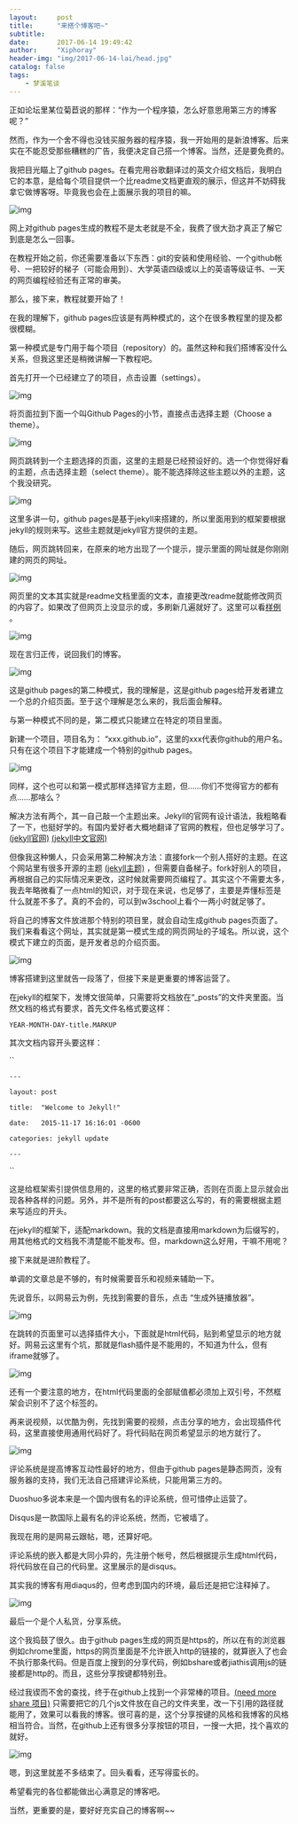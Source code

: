 ```yaml
---
layout:     post
title:      "来搭个博客吧~"
subtitle:   
date:       2017-06-14 19:49:42
author:     "Xiphoray"
header-img: "img/2017-06-14-lai/head.jpg"
catalog: false
tags:     
    - 梦溪笔谈
---
```



正如论坛里某位菊苣说的那样：“作为一个程序猿，怎么好意思用第三方的博客呢？”

然而，作为一个舍不得也没钱买服务器的程序猿，我一开始用的是新浪博客。后来实在不能忍受那些糟糕的广告，我便决定自己搭一个博客。当然，还是要免费的。

我把目光瞄上了github pages。在看完用谷歌翻译过的英文介绍文档后，我明白它的本意，是给每个项目提供一个比readme文档更直观的展示，但这并不妨碍我拿它做博客呀。毕竟我也会在上面展示我的项目的嘛。

![img](/img/2017-06-14-lai/1.jpg)

网上对github pages生成的教程不是太老就是不全，我费了很大劲才真正了解它到底是怎么一回事。

在教程开始之前，你还需要准备以下东西：git的安装和使用经验、一个github帐号、一把较好的梯子（可能会用到）、大学英语四级或以上的英语等级证书、一天的网页编程经验还有正常的审美。

那么，接下来，教程就要开始了！

在我的理解下，github pages应该是有两种模式的，这个在很多教程里的提及都很模糊。

第一种模式是专门用于每个项目（repository）的。虽然这种和我们搭博客没什么关系，但我这里还是稍微讲解一下教程吧。

首先打开一个已经建立了的项目，点击设置（settings）。

![img](/img/2017-06-14-lai/2.jpg)

将页面拉到下面一个叫Github Pages的小节，直接点击选择主题（Choose a theme）。

![img](/img/2017-06-14-lai/3.jpg)

网页跳转到一个主题选择的页面，这里的主题是已经预设好的。选一个你觉得好看的主题，点击选择主题（select theme）。能不能选择除这些主题以外的主题，这个我没研究。

![img](/img/2017-06-14-lai/4.jpg)

这里多讲一句，github pages是基于jekyll来搭建的，所以里面用到的框架要根据jekyll的规则来写。这些主题就是jekyll官方提供的主题。

随后，网页跳转回来，在原来的地方出现了一个提示，提示里面的网址就是你刚刚建的网页的网址。

![img](/img/2017-06-14-lai/5.jpg)

网页里的文本其实就是readme文档里面的文本，直接更改readme就能修改网页的内容了。如果改了但网页上没显示的或，多刷新几遍就好了。这里可以看[样例](https://xiphoray.github.io/showmeyourbackground/) 。

![img](/img/2017-06-14-lai/6.jpg)



现在言归正传，说回我们的博客。

![img](/img/2017-06-14-lai/7.jpg)

这是github pages的第二种模式，我的理解是，这是github pages给开发者建立一个总的介绍页面。至于这个理解是怎么来的，我后面会解释。

与第一种模式不同的是，第二模式只能建立在特定的项目里面。

新建一个项目，项目名为： “xxx.github.io”，这里的xxx代表你github的用户名。只有在这个项目下才能建成一个特别的github pages。

![img](/img/2017-06-14-lai/8.jpg) 

同样，这个也可以和第一模式那样选择官方主题，但……你们不觉得官方的都有点……那啥么？

解决方法有两个，其一自己敲一个主题出来。Jekyll的官网有设计语法，我粗略看了一下，也挺好学的。有国内爱好者大概地翻译了官网的教程，但也足够学习了。  [(jekyll官网)](http://jekyllrb.com/)  [(jekyll中文官网)](http://jekyll.com.cn/)

但像我这种懒人，只会采用第二种解决方法：直接fork一个别人搭好的主题。在这个网站里有很多开源的主题 [(jekyll主题)](http://jekyllthemes.org/) ，但需要自备梯子。fork好别人的项目，再根据自己的实际情况来更改，这时候就需要网页编程了。其实这个不需要太多，我去年略微看了一点html的知识，对于现在来说，也足够了，主要是弄懂标签是什么就差不多了。真的不会的，可以到w3school上看个一两小时就足够了。

将自己的博客文件放进那个特别的项目里，就会自动生成github pages页面了。我们来看看这个网址，其实就是第一模式生成的网页网址的子域名。所以说，这个模式下建立的页面，是开发者总的介绍页面。

![img](/img/2017-06-14-lai/9.jpg)

博客搭建到这里就告一段落了，但接下来是更重要的博客运营了。

在jekyll的框架下，发博文很简单，只需要将文档放在“_posts”的文件夹里面。当然文档的格式有要求，首先文件名格式要这样：

``
	YEAR-MONTH-DAY-title.MARKUP
``


其次文档内容开头要这样：


``

	---
	
	layout: post
	
	title:  "Welcome to Jekyll!"

	date:   2015-11-17 16:16:01 -0600

	categories: jekyll update

	---

``

这是给框架索引提供信息用的，这里的格式要非常正确，否则在页面上显示就会出现各种各样的问题。另外，并不是所有的post都要这么写的，有的需要根据主题来写适应的开头。

在jekyll的框架下，适配markdown。我的文档是直接用markdown为后缀写的，用其他格式的文档我不清楚能不能发布。但，markdown这么好用，干嘛不用呢？



接下来就是进阶教程了。

单调的文章总是不够的，有时候需要音乐和视频来辅助一下。

先说音乐，以网易云为例，先找到需要的音乐，点击 “生成外链播放器”。

![img](/img/2017-06-14-lai/10.jpg)


在跳转的页面里可以选择插件大小，下面就是html代码，贴到希望显示的地方就好。网易云这里有个坑，那就是flash插件是不能用的，不知道为什么，但有iframe就够了。

![img](/img/2017-06-14-lai/11.jpg)


还有一个要注意的地方，在html代码里面的全部赋值都必须加上双引号，不然框架会识别不了这个标签的。

再来说视频，以优酷为例，先找到需要的视频，点击分享的地方，会出现插件代码，这里直接使用通用代码好了。将代码贴在网页希望显示的地方就行了。

![img](/img/2017-06-14-lai/12.jpg)


评论系统是提高博客互动性最好的地方，但由于github pages是静态网页，没有服务器的支持，我们无法自己搭建评论系统，只能用第三方的。


Duoshuo多说本来是一个国内很有名的评论系统，但可惜停止运营了。

Disqus是一款国际上最有名的评论系统，然而，它被墙了。

我现在用的是网易云跟帖，嗯，还算好吧。

评论系统的嵌入都是大同小异的，先注册个帐号，然后根据提示生成html代码，将代码放在自己的代码里。这里展示的是disqus。

其实我的博客有用diaqus的，但考虑到国内的环境，最后还是把它注释掉了。

![img](/img/2017-06-14-lai/13.jpg)

最后一个是个人私货，分享系统。

这个我捣鼓了很久。由于github pages生成的网页是https的，所以在有的浏览器例如chrome里面，https的网页里面是不允许嵌入http的链接的，就算嵌入了也会不执行那条代码。但是百度上搜到的分享代码，例如bshare或者jiathis调用js的链接都是http的。而且，这些分享按键都特别丑。

经过我锲而不舍的查找，终于在github上找到一个非常棒的项目。[(need more share 项目)](https://github.com/revir/need-more-share2) 只需要把它的几个js文件放在自己的文件夹里，改一下引用的路径就能用了，效果可以看我的博客。很可喜的是，这个分享按键的风格和我博客的风格相当符合。当然，在github上还有很多分享按钮的项目，一搜一大把，找个喜欢的就好。

![img](/img/2017-06-14-lai/14.jpg)

嗯，到这里就差不多结束了。回头看看，还写得蛮长的。

希望看完的各位都能做出心满意足的博客吧。

当然，更重要的是，要好好充实自己的博客啊~~




